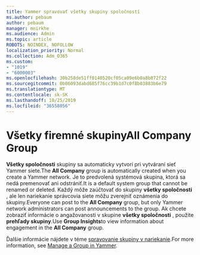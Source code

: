 ```yaml
---
title: Yammer spravovať všetky skupiny spoločností
ms.author: pebaum
author: pebaum
manager: mnirkhe
ms.audience: Admin
ms.topic: article
ROBOTS: NOINDEX, NOFOLLOW
localization_priority: Normal
ms.collection: Adm_O365
ms.custom:
- "1019"
- "6000003"
ms.openlocfilehash: 30b258de51ff0140520cf05ca09e6b0a8b872f22
ms.sourcegitcommit: 0b06093dabd685f76cc39b1d7c0f8b03883b6e79
ms.translationtype: MT
ms.contentlocale: sk-SK
ms.lasthandoff: 10/25/2019
ms.locfileid: "36558056"
---
```

# <a name="all-company-group"></a><span data-ttu-id="13a3f-102">Všetky firemné skupiny</span><span class="sxs-lookup"><span data-stu-id="13a3f-102">All Company Group</span></span>

<span data-ttu-id="13a3f-103">**Všetky spoločnosti** skupiny sa automaticky vytvorí pri vytváraní sieť Yammer siete.</span><span class="sxs-lookup"><span data-stu-id="13a3f-103">The **All Company** group is automatically created when you create a Yammer network.</span></span> <span data-ttu-id="13a3f-104">Je to predvolená systémová skupina, ktorá sa nedá premenovať ani odstrániť.</span><span class="sxs-lookup"><span data-stu-id="13a3f-104">It is a default system group that cannot be renamed or deleted.</span></span> <span data-ttu-id="13a3f-105">Každý môže zaúčtovať do skupiny **všetky spoločnosti** , ale len nariekanie správcovia siete môžu zverejniť oznámenia do skupiny.</span><span class="sxs-lookup"><span data-stu-id="13a3f-105">Everyone can post to the **All Company** group, but only Yammer network administrators can post announcements to the group.</span></span> <span data-ttu-id="13a3f-106">Ak chcete zobraziť informácie o angažovanosti v skupine **všetky spoločnosti** , použite **prehľady skupiny**.</span><span class="sxs-lookup"><span data-stu-id="13a3f-106">Use **Group Insights**to view information about engagement in the **All Company** group.</span></span>

<span data-ttu-id="13a3f-107">Ďalšie informácie nájdete v téme [spravovanie skupiny v nariekanie](https://support.office.com/article/Manage-a-group-in-Yammer-6e05c6d6-5548-4c88-89cd-e6757a514ef2).</span><span class="sxs-lookup"><span data-stu-id="13a3f-107">For more information, see [Manage a Group in Yammer](https://support.office.com/article/Manage-a-group-in-Yammer-6e05c6d6-5548-4c88-89cd-e6757a514ef2).</span></span>
